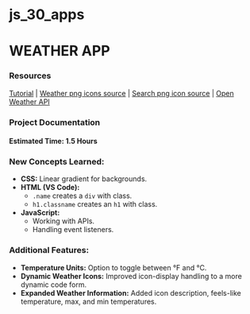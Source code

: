 # js_30_apps

# WEATHER APP
### Resources
[Tutorial](https://youtu.be/MIYQR-Ybrn4?si=Y34eSLG0D9RH_H3x) | 
[Weather png icons source](https://pngtree.com/element/down?id=NDA0OTkxMg==&type=1&time=1719379127&token=YjFjM2VjZjg0ZTBlZGFhM2E2MDY1NmYwNjAwYmYxY2M=&t=0) | 
[Search png icon source](https://pngtree.com/element/down?id=Mzk5NDk4Ng==&type=1&time=1719379986&token=ZjEzMjI3ZWFlMTAzNmQ0YTljNjBlZTU4YjMxNTcxZDE=&t=0) | 
[Open Weather API](https://openweathermap.org/current#name)


### Project Documentation

#### Estimated Time: 1.5 Hours

### New Concepts Learned:

- **CSS:** Linear gradient for backgrounds.
- **HTML (VS Code):**
  - `.name` creates a `div` with class.
  - `h1.classname` creates an `h1` with class.
- **JavaScript:**
  - Working with APIs.
  - Handling event listeners.

### Additional Features:

- **Temperature Units:** Option to toggle between °F and °C.
- **Dynamic Weather Icons:** Improved icon-display handling to a more dynamic code form.
- **Expanded Weather Information:** Added icon description, feels-like temperature, max, and min temperatures.

